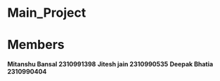 # Main_Project
<H1><b>Members</b></H1>
<B>Mitanshu Bansal 2310991398</B>
<B>Jitesh jain 2310990535</B>
<B>Deepak Bhatia 2310990404</B>
